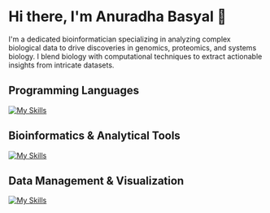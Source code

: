 # Hi there, I'm Anuradha Basyal 👋

I'm a dedicated bioinformatician specializing in analyzing complex biological data to drive discoveries in genomics, proteomics, and systems biology. I blend biology with computational techniques to extract actionable insights from intricate datasets.

## Programming Languages
[![My Skills](https://skillicons.dev/icons?i=python,r,perl,cpp)](https://skillicons.dev)

## Bioinformatics & Analytical Tools
[![My Skills](https://skillicons.dev/icons?i=anaconda,docker,git,linux)](https://skillicons.dev)

## Data Management & Visualization
[![My Skills](https://skillicons.dev/icons?i=sql,sqlite,matplotlib,pandas)](https://skillicons.dev)

<!---
github id: anuradhabasyal
--->
